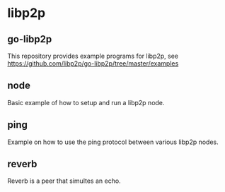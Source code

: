 # libp2p

## go-libp2p 
This repository provides example programs for libp2p, see
https://github.com/libp2p/go-libp2p/tree/master/examples

## node
Basic example of how to setup and run a libp2p node.

## ping
Example on how to use the ping protocol between various libp2p nodes.

## reverb
Reverb is a peer that simultes an echo.
